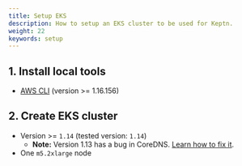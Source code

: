 ```yaml
---
title: Setup EKS
description: How to setup an EKS cluster to be used for Keptn.
weight: 22
keywords: setup
---
```


## 1. Install local tools
  - [AWS CLI](https://docs.aws.amazon.com/cli/latest/userguide/cli-chap-install.html) (version >= 1.16.156)

## 2. Create EKS cluster
  - Version >= `1.14` (tested version: `1.14`)
    - **Note:** Version 1.13 has a bug in CoreDNS. [Learn how to fix it](../../../0.6.0/installation/setup-keptn/#setup-kubernetes-cluster).
  - One `m5.2xlarge` node